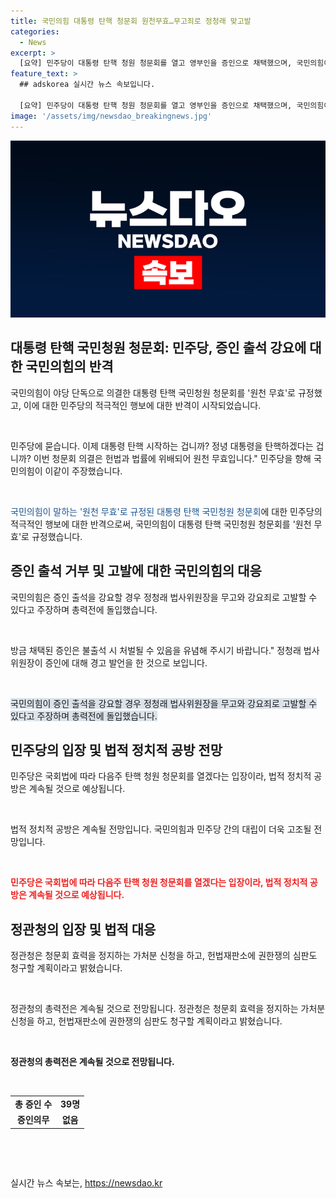 ```yaml
---
title: 국민의힘 대통령 탄핵 청문회 원천무효…무고죄로 정청래 맞고발
categories:
  - News
excerpt: >
  [요약] 민주당이 대통령 탄핵 청원 청문회를 열고 영부인을 증인으로 채택했으며, 국민의힘이 이에 반격하는 가운데 법적, 정치적 대립이 격화되고 있습니다. 국민의힘은 청문회를 원천 무효로 규정하고, 증인들에 대한 출석을 강요하지 않을 것이라 밝혀냈습니다. 이에 민주당과 야당의 법적, 정치적 공방이 예상되고 있습니다.
feature_text: >
  ## adskorea 실시간 뉴스 속보입니다.

  [요약] 민주당이 대통령 탄핵 청원 청문회를 열고 영부인을 증인으로 채택했으며, 국민의힘이 이에 반격하는 가운데 법적, 정치적 대립이 격화되고 있습니다. 국민의힘은 청문회를 원천 무효로 규정하고, 증인들에 대한 출석을 강요하지 않을 것이라 밝혀냈습니다. 이에 민주당과 야당의 법적, 정치적 공방이 예상되고 있습니다.
image: '/assets/img/newsdao_breakingnews.jpg'
---
```


<p><img src="/assets/img/newsdao_breakingnews.jpg" alt="adskorea 속보" /></p>

<h2 data-ke-size="size26">대통령 탄핵 국민청원 청문회: 민주당, 증인 출석 강요에 대한 국민의힘의 반격</h2>

<p>국민의힘이 야당 단독으로 의결한 대통령 탄핵 국민청원 청문회를 '원천 무효'로 규정했고, 이에 대한 민주당의 적극적인 행보에 대한 반격이 시작되었습니다.</p>

<p data-ke-size="size16">&nbsp;</p>

<p data-ke-size="size16">민주당에 묻습니다. 이제 대통령 탄핵 시작하는 겁니까? 정녕 대통령을 탄핵하겠다는 겁니까? 이번 청문회 의결은 헌법과 법률에 위배되어 원천 무효입니다." 민주당을 향해 국민의힘이 이같이 주장했습니다.</p>

<p data-ke-size="size16">&nbsp;</p>

<p data-ke-size="size16"><span style="color: #1a5490;">국민의힘이 말하는 '원천 무효'로 규정된 대통령 탄핵 국민청원 청문회</span>에 대한 민주당의 적극적인 행보에 대한 반격으로써, 국민의힘이 대통령 탄핵 국민청원 청문회를 '원천 무효'로 규정했습니다.</p>

<h2 data-ke-size="size26">증인 출석 거부 및 고발에 대한 국민의힘의 대응</h2>

<p>국민의힘은 증인 출석을 강요할 경우 정청래 법사위원장을 무고와 강요죄로 고발할 수 있다고 주장하며 총력전에 돌입했습니다.</p>

<p data-ke-size="size16">&nbsp;</p>

<p data-ke-size="size16">방금 채택된 증인은 불출석 시 처벌될 수 있음을 유념해 주시기 바랍니다." 정청래 법사위원장이 증인에 대해 경고 발언을 한 것으로 보입니다.</p>

<p data-ke-size="size16">&nbsp;</p>

<p data-ke-size="size16"><span style="background-color: #21538527;">국민의힘이 증인 출석을 강요할 경우 정청래 법사위원장을 무고와 강요죄로 고발할 수 있다고 주장하며 총력전에 돌입했습니다.</span></p>

<h2 data-ke-size="size26">민주당의 입장 및 법적 정치적 공방 전망</h2>

<p>민주당은 국회법에 따라 다음주 탄핵 청원 청문회를 열겠다는 입장이라, 법적 정치적 공방은 계속될 것으로 예상됩니다.</p>

<p data-ke-size="size16">&nbsp;</p>

<p data-ke-size="size16">법적 정치적 공방은 계속될 전망입니다. 국민의힘과 민주당 간의 대립이 더욱 고조될 전망입니다.</p>

<p data-ke-size="size16">&nbsp;</p>

<p data-ke-size="size16"><b><span style="color: #ee2323;">민주당은 국회법에 따라 다음주 탄핵 청원 청문회를 열겠다는 입장이라, 법적 정치적 공방은 계속될 것으로 예상됩니다.</span></b></p>

<h2 data-ke-size="size26">정관청의 입장 및 법적 대응</h2>

<p>정관청은 청문회 효력을 정지하는 가처분 신청을 하고, 헌법재판소에 권한쟁의 심판도 청구할 계획이라고 밝혔습니다.</p>

<p data-ke-size="size16">&nbsp;</p>

<p data-ke-size="size16">정관청의 총력전은 계속될 것으로 전망됩니다. 정관청은 청문회 효력을 정지하는 가처분 신청을 하고, 헌법재판소에 권한쟁의 심판도 청구할 계획이라고 밝혔습니다.</p>

<p data-ke-size="size16">&nbsp;</p>

<p data-ke-size="size16"><b>정관청의 총력전은 계속될 것으로 전망됩니다.</b></p>

<p data-ke-size="size16">&nbsp;</p>

<table>
<tbody>
<tr>
<td style="text-align: center; height: 17px;"><b>총 증인 수</b></td>
<td style="text-align: center; height: 17px;"><b>39명</b></td>
</tr>
<tr>
<td style="text-align: center; height: 17px;"><b>증인의무</b></td>
<td style="text-align: center; height: 17px;"><b>없음</b></td>
</tr>
</tbody>
</table>

<p data-ke-size="size16">&nbsp;</p>

<p data-ke-size="size16">&nbsp;</p>
실시간 뉴스 속보는, <a href="https://newsdao.kr" rel="dofollow">https://newsdao.kr</a>


